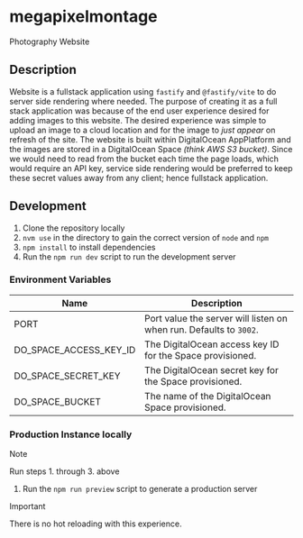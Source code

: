 # megapixelmontage

Photography Website

## Description

Website is a fullstack application using `fastify` and `@fastify/vite` to do
server side rendering where needed. The purpose of creating it as a full stack
application was because of the end user experience desired for adding images to
this website. The desired experience was simple to upload an image to a cloud
location and for the image to _just appear_ on refresh of the site. The website
is built within DigitalOcean AppPlatform and the images are stored in a
DigitalOcean Space _(think AWS S3 bucket)_. Since we would need to read from the
bucket each time the page loads, which would require an API key, service side
rendering would be preferred to keep these secret values away from any client;
hence fullstack application.

## Development

1. Clone the repository locally
2. `nvm use` in the directory to gain the correct version of `node` and `npm`
3. `npm install` to install dependencies
4. Run the `npm run dev` script to run the development server

### Environment Variables

| Name                   | Description                                                        |
| ---------------------- | ------------------------------------------------------------------ |
| PORT                   | Port value the server will listen on when run. Defaults to `3002`. |
| DO_SPACE_ACCESS_KEY_ID | The DigitalOcean access key ID for the Space provisioned.          |
| DO_SPACE_SECRET_KEY    | The DigitalOcean secret key for the Space provisioned.             |
| DO_SPACE_BUCKET        | The name of the DigitalOcean Space provisioned.                    |

### Production Instance locally

> [!NOTE]
> Run steps 1. through 3. above

1. Run the `npm run preview` script to generate a production server

> [!IMPORTANT]
> There is no hot reloading with this experience.
